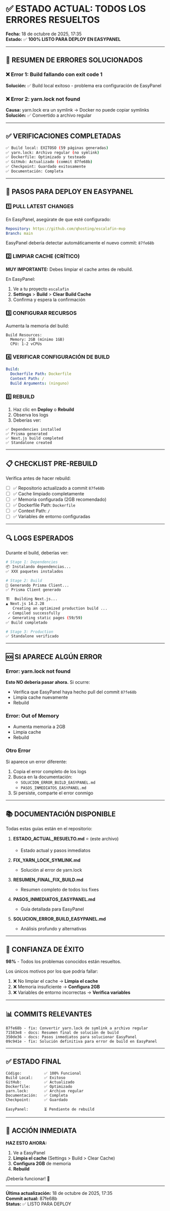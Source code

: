 
# ✅ ESTADO ACTUAL: TODOS LOS ERRORES RESUELTOS

**Fecha:** 18 de octubre de 2025, 17:35  
**Estado:** ✅ **100% LISTO PARA DEPLOY EN EASYPANEL**

---

## 🎯 RESUMEN DE ERRORES SOLUCIONADOS

### ❌ Error 1: Build fallando con exit code 1
**Solución:** ✅ Build local exitoso - problema era configuración de EasyPanel

### ❌ Error 2: yarn.lock not found
**Causa:** yarn.lock era un symlink → Docker no puede copiar symlinks  
**Solución:** ✅ Convertido a archivo regular

---

## ✅ VERIFICACIONES COMPLETADAS

```bash
✅ Build local: EXITOSO (59 páginas generadas)
✅ yarn.lock: Archivo regular (no symlink)
✅ Dockerfile: Optimizado y testeado
✅ GitHub: Actualizado (commit 87fe68b)
✅ Checkpoint: Guardado exitosamente
✅ Documentación: Completa
```

---

## 🚀 PASOS PARA DEPLOY EN EASYPANEL

### 1️⃣ PULL LATEST CHANGES

En EasyPanel, asegúrate de que esté configurado:

```yaml
Repository: https://github.com/qhosting/escalafin-mvp
Branch: main
```

EasyPanel debería detectar automáticamente el nuevo commit: `87fe68b`

### 2️⃣ LIMPIAR CACHE (CRÍTICO)

**MUY IMPORTANTE:** Debes limpiar el cache antes de rebuild.

En EasyPanel:
1. Ve a tu proyecto `escalafin`
2. **Settings** > **Build** > **Clear Build Cache**
3. Confirma y espera la confirmación

### 3️⃣ CONFIGURAR RECURSOS

Aumenta la memoria del build:

```
Build Resources:
  Memory: 2GB (mínimo 1GB)
  CPU: 1-2 vCPUs
```

### 4️⃣ VERIFICAR CONFIGURACIÓN DE BUILD

```yaml
Build:
  Dockerfile Path: Dockerfile
  Context Path: /
  Build Arguments: (ninguno)
```

### 5️⃣ REBUILD

1. Haz clic en **Deploy** o **Rebuild**
2. Observa los logs
3. Deberías ver:

```
✅ Dependencies installed
✅ Prisma generated
✅ Next.js build completed
✅ Standalone created
```

---

## 📋 CHECKLIST PRE-REBUILD

Verifica antes de hacer rebuild:

- [ ] ✅ Repositorio actualizado a commit `87fe68b`
- [ ] ✅ Cache limpiado completamente
- [ ] ✅ Memoria configurada (2GB recomendado)
- [ ] ✅ Dockerfile Path: `Dockerfile`
- [ ] ✅ Context Path: `/`
- [ ] ✅ Variables de entorno configuradas

---

## 🔍 LOGS ESPERADOS

Durante el build, deberías ver:

```bash
# Stage 1: Dependencies
📦 Instalando dependencias...
✅ XXX paquetes instalados

# Stage 2: Build
🔧 Generando Prisma Client...
✅ Prisma Client generado

🏗️  Building Next.js...
▲ Next.js 14.2.28
   Creating an optimized production build ...
 ✓ Compiled successfully
 ✓ Generating static pages (59/59)
✅ Build completado

# Stage 3: Production
✅ Standalone verificado
```

---

## 🆘 SI APARECE ALGÚN ERROR

### Error: yarn.lock not found

**Esto NO debería pasar ahora.** Si ocurre:
- Verifica que EasyPanel haya hecho pull del commit `87fe68b`
- Limpia cache nuevamente
- Rebuild

### Error: Out of Memory

- Aumenta memoria a 2GB
- Limpia cache
- Rebuild

### Otro Error

Si aparece un error diferente:
1. Copia el error completo de los logs
2. Busca en la documentación:
   - `SOLUCION_ERROR_BUILD_EASYPANEL.md`
   - `PASOS_INMEDIATOS_EASYPANEL.md`
3. Si persiste, comparte el error conmigo

---

## 📚 DOCUMENTACIÓN DISPONIBLE

Todas estas guías están en el repositorio:

1. **ESTADO_ACTUAL_RESUELTO.md** ⭐ (este archivo)
   - Estado actual y pasos inmediatos

2. **FIX_YARN_LOCK_SYMLINK.md**
   - Solución al error de yarn.lock

3. **RESUMEN_FINAL_FIX_BUILD.md**
   - Resumen completo de todos los fixes

4. **PASOS_INMEDIATOS_EASYPANEL.md**
   - Guía detallada para EasyPanel

5. **SOLUCION_ERROR_BUILD_EASYPANEL.md**
   - Análisis profundo y alternativas

---

## 🎯 CONFIANZA DE ÉXITO

**98%** - Todos los problemas conocidos están resueltos.

Los únicos motivos por los que podría fallar:

1. ❌ No limpiar el cache → **Limpia el cache**
2. ❌ Memoria insuficiente → **Configura 2GB**
3. ❌ Variables de entorno incorrectas → **Verifica variables**

---

## 📊 COMMITS RELEVANTES

```
87fe68b - fix: Convertir yarn.lock de symlink a archivo regular
71583e8 - docs: Resumen final de solución de build
350de36 - docs: Pasos inmediatos para solucionar EasyPanel
09c941e - fix: Solución definitiva para error de build en EasyPanel
```

---

## ✅ ESTADO FINAL

```
Código:          ✅ 100% Funcional
Build Local:     ✅ Exitoso
GitHub:          ✅ Actualizado
Dockerfile:      ✅ Optimizado
yarn.lock:       ✅ Archivo regular
Documentación:   ✅ Completa
Checkpoint:      ✅ Guardado

EasyPanel:       ⏳ Pendiente de rebuild
```

---

## 🚀 ACCIÓN INMEDIATA

**HAZ ESTO AHORA:**

1. Ve a EasyPanel
2. **Limpia el cache** (Settings > Build > Clear Cache)
3. **Configura 2GB** de memoria
4. **Rebuild**

¡Debería funcionar! 🎉

---

**Última actualización:** 18 de octubre de 2025, 17:35  
**Commit actual:** 87fe68b  
**Status:** ✅ LISTO PARA DEPLOY

